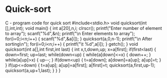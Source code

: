 # Quick-sort
C - program code for quick sort
#include<stdio.h>
void quicksort(int [],int,int);
void main()
{
  int a[20],n,i;
  clrscr();
  printf("Enter number of element to array");
  scanf("%d",&n);
  printf("\n Enter elements to array");
  for(i=0;i<n;i++)
  {
	scanf("%d",&a[i]);
  }
  quicksort(a,0,n-1);
  printf("\n After sorting\n");
  for(i=0;i<n;i++)
  {
	printf("\t %d",a[i]);
  }
  getch();
}
void quicksort(int a[],int first,int last)
{
  int x,t,down,up;
  x=a[first];
  if(first<last)
  {
	down=first;
	up=last;
	while(down<up)
	{
		while(a[down]<=x)
		{
		     down++;
		}
		while(a[up]>x)
		{
		     up--;
		}
		if(down<up)
		{
		     t=a[down];
		     a[down]=a[up];
		     a[up]=t;
		}
	}
	if(up<=down)
	{
		t=a[up];
		a[up]=a[first];
		a[first]=t;
		quicksort(a,first,up-1);
		quicksort(a,up+1,last);
	}
   }
}
